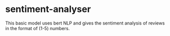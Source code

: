 # sentiment-analyser
This basic model uses bert NLP and gives the sentiment analysis of reviews in the format of (1-5) numbers.
